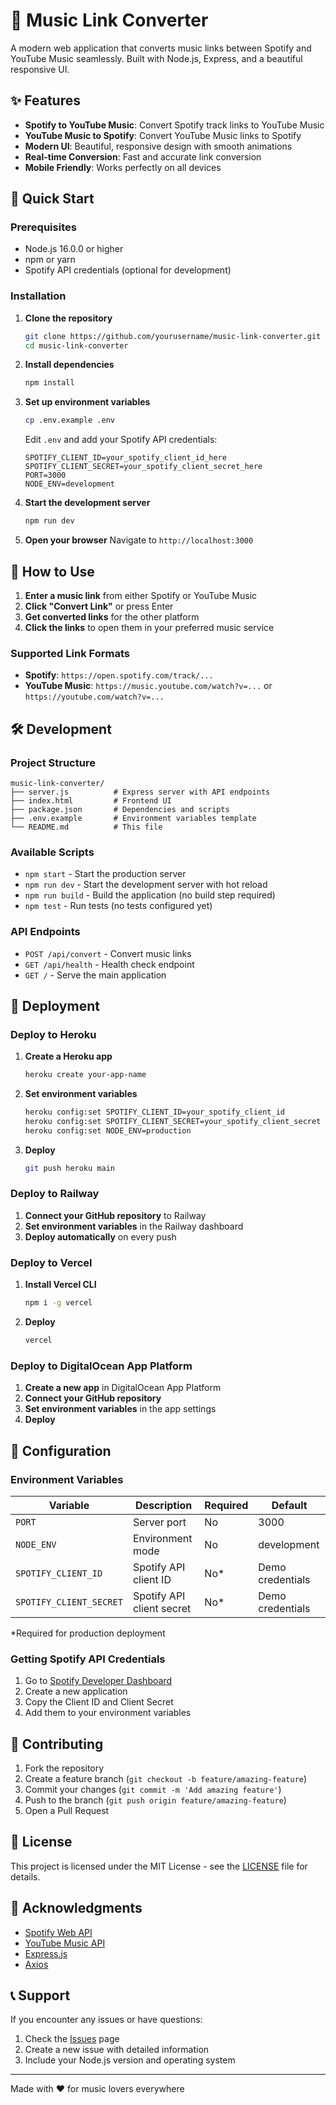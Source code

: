 # 🎵 Music Link Converter

A modern web application that converts music links between Spotify and YouTube Music seamlessly. Built with Node.js, Express, and a beautiful responsive UI.

## ✨ Features

- **Spotify to YouTube Music**: Convert Spotify track links to YouTube Music
- **YouTube Music to Spotify**: Convert YouTube Music links to Spotify
- **Modern UI**: Beautiful, responsive design with smooth animations
- **Real-time Conversion**: Fast and accurate link conversion
- **Mobile Friendly**: Works perfectly on all devices

## 🚀 Quick Start

### Prerequisites

- Node.js 16.0.0 or higher
- npm or yarn
- Spotify API credentials (optional for development)

### Installation

1. **Clone the repository**
   ```bash
   git clone https://github.com/yourusername/music-link-converter.git
   cd music-link-converter
   ```

2. **Install dependencies**
   ```bash
   npm install
   ```

3. **Set up environment variables**
   ```bash
   cp .env.example .env
   ```
   
   Edit `.env` and add your Spotify API credentials:
   ```env
   SPOTIFY_CLIENT_ID=your_spotify_client_id_here
   SPOTIFY_CLIENT_SECRET=your_spotify_client_secret_here
   PORT=3000
   NODE_ENV=development
   ```

4. **Start the development server**
   ```bash
   npm run dev
   ```

5. **Open your browser**
   Navigate to `http://localhost:3000`

## 🎯 How to Use

1. **Enter a music link** from either Spotify or YouTube Music
2. **Click "Convert Link"** or press Enter
3. **Get converted links** for the other platform
4. **Click the links** to open them in your preferred music service

### Supported Link Formats

- **Spotify**: `https://open.spotify.com/track/...`
- **YouTube Music**: `https://music.youtube.com/watch?v=...` or `https://youtube.com/watch?v=...`

## 🛠️ Development

### Project Structure

```
music-link-converter/
├── server.js          # Express server with API endpoints
├── index.html         # Frontend UI
├── package.json       # Dependencies and scripts
├── .env.example       # Environment variables template
└── README.md          # This file
```

### Available Scripts

- `npm start` - Start the production server
- `npm run dev` - Start the development server with hot reload
- `npm run build` - Build the application (no build step required)
- `npm test` - Run tests (no tests configured yet)

### API Endpoints

- `POST /api/convert` - Convert music links
- `GET /api/health` - Health check endpoint
- `GET /` - Serve the main application

## 🚀 Deployment

### Deploy to Heroku

1. **Create a Heroku app**
   ```bash
   heroku create your-app-name
   ```

2. **Set environment variables**
   ```bash
   heroku config:set SPOTIFY_CLIENT_ID=your_spotify_client_id
   heroku config:set SPOTIFY_CLIENT_SECRET=your_spotify_client_secret
   heroku config:set NODE_ENV=production
   ```

3. **Deploy**
   ```bash
   git push heroku main
   ```

### Deploy to Railway

1. **Connect your GitHub repository** to Railway
2. **Set environment variables** in the Railway dashboard
3. **Deploy automatically** on every push

### Deploy to Vercel

1. **Install Vercel CLI**
   ```bash
   npm i -g vercel
   ```

2. **Deploy**
   ```bash
   vercel
   ```

### Deploy to DigitalOcean App Platform

1. **Create a new app** in DigitalOcean App Platform
2. **Connect your GitHub repository**
3. **Set environment variables** in the app settings
4. **Deploy**

## 🔧 Configuration

### Environment Variables

| Variable | Description | Required | Default |
|----------|-------------|----------|---------|
| `PORT` | Server port | No | 3000 |
| `NODE_ENV` | Environment mode | No | development |
| `SPOTIFY_CLIENT_ID` | Spotify API client ID | No* | Demo credentials |
| `SPOTIFY_CLIENT_SECRET` | Spotify API client secret | No* | Demo credentials |

*Required for production deployment

### Getting Spotify API Credentials

1. Go to [Spotify Developer Dashboard](https://developer.spotify.com/dashboard)
2. Create a new application
3. Copy the Client ID and Client Secret
4. Add them to your environment variables

## 🤝 Contributing

1. Fork the repository
2. Create a feature branch (`git checkout -b feature/amazing-feature`)
3. Commit your changes (`git commit -m 'Add amazing feature'`)
4. Push to the branch (`git push origin feature/amazing-feature`)
5. Open a Pull Request

## 📝 License

This project is licensed under the MIT License - see the [LICENSE](LICENSE) file for details.

## 🙏 Acknowledgments

- [Spotify Web API](https://developer.spotify.com/documentation/web-api/)
- [YouTube Music API](https://github.com/sigma67/ytmusicapi)
- [Express.js](https://expressjs.com/)
- [Axios](https://axios-http.com/)

## 📞 Support

If you encounter any issues or have questions:

1. Check the [Issues](https://github.com/yourusername/music-link-converter/issues) page
2. Create a new issue with detailed information
3. Include your Node.js version and operating system

---

Made with ❤️ for music lovers everywhere 